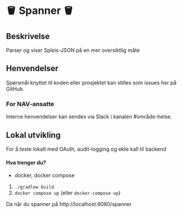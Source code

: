 
# 🪣 Spanner 🪣

## Beskrivelse
Parser og viser Spleis-JSON på en mer oversiktlig måte

## Henvendelser
Spørsmål knyttet til koden eller prosjektet kan stilles som issues her på GitHub.
### For NAV-ansatte
Interne henvendelser kan sendes via Slack i kanalen #område-helse.

## Lokal utvikling
For å teste lokalt med OAuth, audit-logging og ekte kall til backend

#### Hva trenger du?
- docker, docker compose

1. `./gradlew build`
2. `docker compose up` (eller `docker-compose up`)

Da når du spanner på http://localhost:8080/spanner
